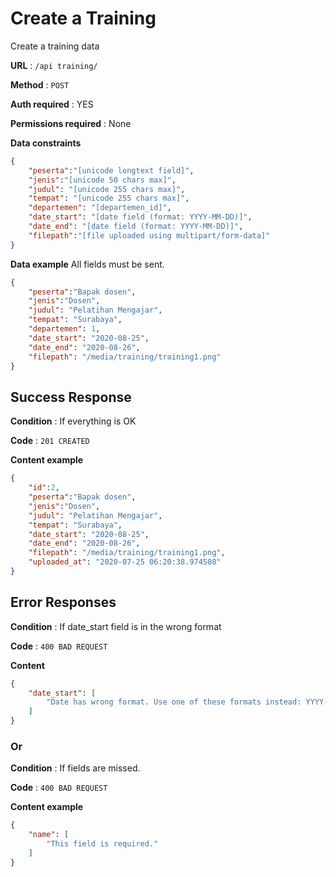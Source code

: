 # Create a Training

Create a training data

**URL** : `/api training/`

**Method** : `POST`

**Auth required** : YES

**Permissions required** : None

**Data constraints**

```json
{
    "peserta":"[unicode longtext field]",
    "jenis":"[unicode 50 chars max]",
    "judul": "[unicode 255 chars max]",
    "tempat": "[unicode 255 chars max]",
    "departemen": "[departemen_id]",
    "date_start": "[date field (format: YYYY-MM-DD)]",
    "date_end": "[date field (format: YYYY-MM-DD)]",
    "filepath":"[file uploaded using multipart/form-data]"
}
```

**Data example** All fields must be sent.

```json
{
    "peserta":"Bapak dosen",
    "jenis":"Dosen",
    "judul": "Pelatihan Mengajar",
    "tempat": "Surabaya",
    "departemen": 1,
    "date_start": "2020-08-25",
    "date_end": "2020-08-26",
    "filepath": "/media/training/training1.png"
}
```

## Success Response

**Condition** : If everything is OK

**Code** : `201 CREATED`

**Content example**

```json
{
    "id":2,
    "peserta":"Bapak dosen",
    "jenis":"Dosen",
    "judul": "Pelatihan Mengajar",
    "tempat": "Surabaya",
    "date_start": "2020-08-25",
    "date_end": "2020-08-26",
    "filepath": "/media/training/training1.png",
    "uploaded_at": "2020-07-25 06:20:38.974508"
}
```

## Error Responses

**Condition** : If date_start field is in the wrong format

**Code** : `400 BAD REQUEST`

**Content**
```json
{
    "date_start": [
        "Date has wrong format. Use one of these formats instead: YYYY-MM-DD."
    ]
}
```

### Or

**Condition** : If fields are missed.

**Code** : `400 BAD REQUEST`

**Content example**
```json
{
    "name": [
        "This field is required."
    ]
}
```